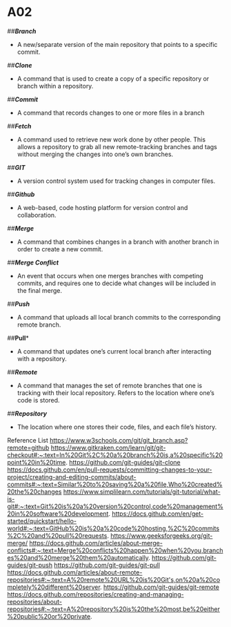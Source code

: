 # A02
##***Branch***
+ A new/separate version of the main repository that points to a specific commit.

##***Clone***
+ A command that is used to create a copy of a specific repository or branch within a repository.

##***Commit***
+ A command that records changes to one or more files in a branch

##***Fetch***
+ A command used to retrieve new work done by other people. This allows a repository to grab all new remote-tracking branches and tags without merging the changes into one’s own branches.

##***GIT***
+ A version control system used for tracking changes in computer files.

##***Github***
+ A web-based, code hosting platform for version control and collaboration.

##***Merge***
+ A command that combines changes in a branch with another branch in order to create a new commit.

##***Merge Conflict***
+ An event that occurs when one merges branches with competing commits, and requires one to decide what changes will be included in the final merge.

##***Push***
+ A command that uploads all local branch commits to the corresponding remote branch.

##**Pull***
+ A command that updates one’s current local branch after interacting with a repository.

##***Remote***
+ A command that manages the set of remote branches that one is tracking with their local repository.
Refers to the location where one’s code is stored.

##***Repository***
+ The location where one stores their code, files, and each file’s history.

Reference List
https://www.w3schools.com/git/git_branch.asp?remote=github
https://www.gitkraken.com/learn/git/git-checkout#:~:text=In%20Git%2C%20a%20branch%20is,a%20specific%20point%20in%20time.
https://github.com/git-guides/git-clone
https://docs.github.com/en/pull-requests/committing-changes-to-your-project/creating-and-editing-commits/about-commits#:~:text=Similar%20to%20saving%20a%20file,Who%20created%20the%20changes
https://www.simplilearn.com/tutorials/git-tutorial/what-is-git#:~:text=Git%20is%20a%20version%20control,code%20management%20in%20software%20development. 
https://docs.github.com/en/get-started/quickstart/hello-world#:~:text=GitHub%20is%20a%20code%20hosting,%2C%20commits%2C%20and%20pull%20requests. 
https://www.geeksforgeeks.org/git-merge/ 
https://docs.github.com/articles/about-merge-conflicts#:~:text=Merge%20conflicts%20happen%20when%20you,branches%20and%20merge%20them%20automatically. 
https://github.com/git-guides/git-push 
https://github.com/git-guides/git-pull 
https://docs.github.com/articles/about-remote-repositories#:~:text=A%20remote%20URL%20is%20Git's,on%20a%20completely%20different%20server. 
https://github.com/git-guides/git-remote 
https://docs.github.com/repositories/creating-and-managing-repositories/about-repositories#:~:text=A%20repository%20is%20the%20most,be%20either%20public%20or%20private. 